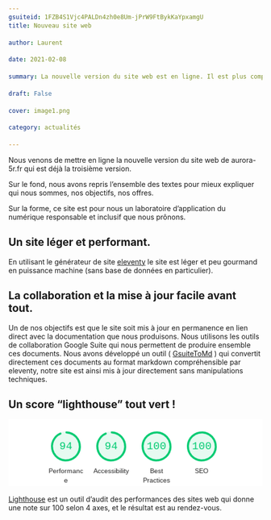 ```yaml
---
gsuiteid: 1FZB4S1Vjc4PALDn4zh0e8Um-jPrW9FtBykKaYpxamgU
title: Nouveau site web

author: Laurent

date: 2021-02-08

summary: La nouvelle version du site web est en ligne. Il est plus complet, plus joli, plus léger, et plus pratique !

draft: False

cover: image1.png

category: actualités

---
```


Nous venons de mettre en ligne la nouvelle version du site web de aurora-5r.fr qui est déjà la troisième version.

Sur le fond, nous avons repris l’ensemble des textes pour mieux expliquer qui nous sommes, nos objectifs, nos offres.

Sur la forme, ce site est pour nous un laboratoire d’application du numérique responsable et inclusif que nous prônons.

Un site léger et performant.
----------------------------

En utilisant le générateur de site [eleventy](https://www.google.com/url?q=https://www.11ty.dev/&sa=D&source=editors&ust=1614002950309000&usg=AOvVaw19-XAk_I41ZJ0uf0GxAUoB) le site est léger et peu gourmand en puissance machine (sans base de données en particulier).

La collaboration et la mise à jour facile avant tout.
-----------------------------------------------------

Un de nos objectifs est que le site soit mis à jour en permanence en lien direct avec la documentation que nous produisons. Nous utilisons les outils de collaboration Google Suite qui nous permettent de produire ensemble ces documents. Nous avons développé un outil ( [GsuiteToMd](https://www.google.com/url?q=https://pypi.org/project/GsuiteToMd/1.0/&sa=D&source=editors&ust=1614002950310000&usg=AOvVaw06BhlX5bhzlYY8HZm5hdbb) ) qui convertit directement ces documents au format markdown compréhensible par eleventy, notre site est ainsi mis à jour directement sans manipulations techniques.

Un score “lighthouse” tout vert !
---------------------------------

![](images/image1.png)

[Lighthouse](https://www.google.com/url?q=https://developers.google.com/web/tools/lighthouse&sa=D&source=editors&ust=1614002950311000&usg=AOvVaw3FibzScezkr0YFQ6-SZF3D) est un outil d’audit des performances des sites web qui donne une note sur 100 selon 4 axes, et le résultat est au rendez-vous.

